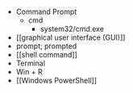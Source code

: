 - Command Prompt
    - cmd
        - system32/cmd.exe
- [[graphical user interface (GUI)]]
- prompt; prompted
- [[shell command]]
- Terminal
- Win + R
- [[Windows PowerShell]]
